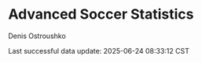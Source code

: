 # Advanced Soccer Statistics
Denis Ostroushko

<!-- gfm -->

Last successful data update: 2025-06-24 08:33:12 CST
